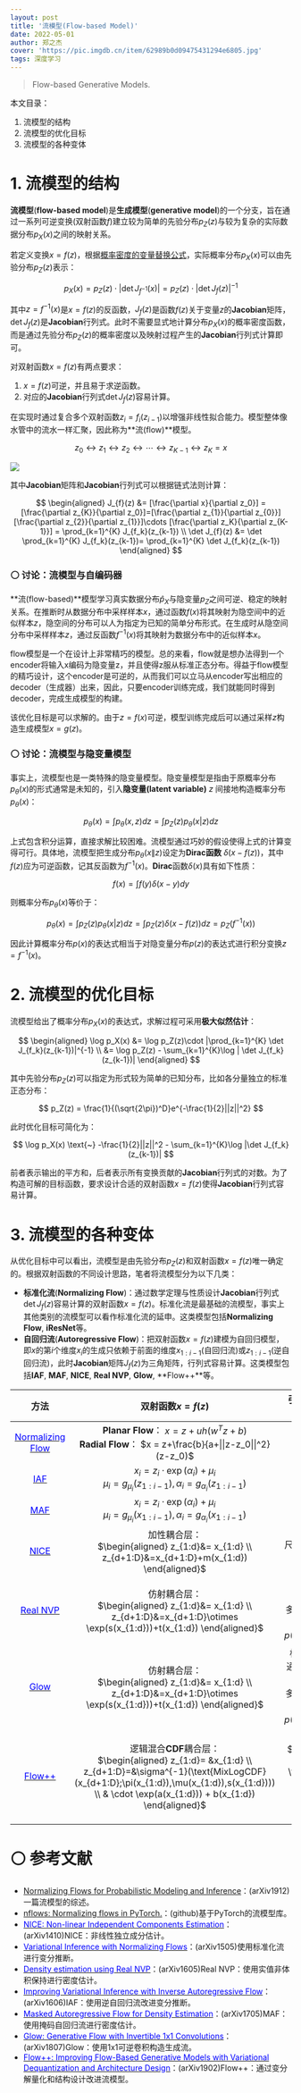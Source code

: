 ```yaml
---
layout: post
title: '流模型(Flow-based Model)'
date: 2022-05-01
author: 郑之杰
cover: 'https://pic.imgdb.cn/item/62989b0d09475431294e6805.jpg'
tags: 深度学习
---
```


> Flow-based Generative Models.

本文目录：
1. 流模型的结构
2. 流模型的优化目标
3. 流模型的各种变体


# 1. 流模型的结构
**流模型**(**flow-based model**)是**生成模型**(**generative model**)的一个分支，旨在通过一系列可逆变换(双射函数$f$)建立较为简单的先验分布$p_Z(z)$与较为复杂的实际数据分布$p_X(x)$之间的映射关系。

若定义变换$x=f(z)$，根据[概率密度的变量替换公式](https://0809zheng.github.io/2022/04/30/variable.html)，实际概率分布$p_X(x)$可以由先验分布$p_Z(z)$表示：

$$ p_X(x) = p_Z(z)\cdot |\det J_{f^{-1}}(x)| = p_Z(z)\cdot |\det J_{f}(z)|^{-1} $$

其中$z=f^{-1}(x)$是$x=f(z)$的反函数，$J_{f}(z)$是函数$f(z)$关于变量$z$的**Jacobian**矩阵，$\det J_{f}(z)$是**Jacobian**行列式。此时不需要显式地计算分布$p_X(x)$的概率密度函数，而是通过先验分布$p_Z(z)$的概率密度以及映射过程产生的**Jacobian**行列式计算即可。

对双射函数$x=f(z)$有两点要求：
1. $x=f(z)$可逆，并且易于求逆函数。
2. 对应的**Jacobian**行列式$\det J_{f}(z)$容易计算。


在实现时通过复合多个双射函数$z_i=f_{i}(z_{i-1})$以增强非线性拟合能力。模型整体像水管中的流水一样汇聚，因此称为**流(flow)**模型。

$$ z_0 \leftrightarrow z_1 \leftrightarrow z_2 \leftrightarrow \cdots  \leftrightarrow  z_{K-1}  \leftrightarrow  z_{K} =x $$

![](https://pic.imgdb.cn/item/62989af109475431294e46ac.jpg)

其中**Jacobian**矩阵和**Jacobian**行列式可以根据链式法则计算：

$$ \begin{aligned} J_{f}(z) &=  [\frac{\partial x}{\partial z_0}] = [\frac{\partial z_{K}}{\partial z_0}]=[\frac{\partial z_{1}}{\partial z_{0}}][\frac{\partial z_{2}}{\partial z_{1}}]\cdots [\frac{\partial z_K}{\partial z_{K-1}}] = \prod_{k=1}^{K} J_{f_k}(z_{k-1}) \\ \det J_{f}(z) &=  \det \prod_{k=1}^{K} J_{f_k}(z_{k-1})= \prod_{k=1}^{K} \det J_{f_k}(z_{k-1}) \end{aligned} $$

### ⚪ 讨论：流模型与自编码器

**流(flow-based)**模型学习真实数据分布$\hat{p}_X$与隐变量$p_Z$之间可逆、稳定的映射关系。在推断时从数据分布中采样样本$x$，通过函数$f(x)$将其映射为隐空间中的近似样本$z$，隐空间的分布可以人为指定为已知的简单分布形式。在生成时从隐空间分布中采样样本$z$，通过反函数$f^{-1}(x)$将其映射为数据分布中的近似样本$x$。

flow模型是一个在设计上非常精巧的模型。总的来看，flow就是想办法得到一个encoder将输入x编码为隐变量z，并且使得z服从标准正态分布。得益于flow模型的精巧设计，这个encoder是可逆的，从而我们可以立马从encoder写出相应的decoder（生成器）出来，因此，只要encoder训练完成，我们就能同时得到decoder，完成生成模型的构建。

该优化目标是可以求解的。由于$z=f(x)$可逆，模型训练完成后可以通过采样$z$构造生成模型$x=g(z)$。

### ⚪ 讨论：流模型与隐变量模型

事实上，流模型也是一类特殊的隐变量模型。隐变量模型是指由于原概率分布$p_{\theta}(x)$的形式通常是未知的，引入**隐变量(latent variable)** $z$ 间接地构造概率分布$p_{\theta}(x)$：

$$ p_{\theta}(x) = \int p_{\theta}(x,z) dz = \int p_Z(z)p_{\theta}(x|z) dz  $$

上式包含积分运算，直接求解比较困难。流模型通过巧妙的假设使得上式的计算变得可行。具体地，流模型把生成分布$p_{\theta}(x\|z)$设定为**Dirac函数** $\delta(x-f(z))$，其中$f(z)$应为可逆函数，记其反函数为$f^{-1}(x)$。**Dirac**函数$\delta(x)$具有如下性质：

$$ f(x) = \int f(y)\delta(x-y) dy $$

则概率分布$p_{\theta}(x)$等价于：

$$ p_{\theta}(x) = \int p_Z(z)p_{\theta}(x|z) dz = \int p_Z(z)\delta(x-f(z)) dz =p_Z(f^{-1}(x)) $$

因此计算概率分布$p(x)$的表达式相当于对隐变量分布$p(z)$的表达式进行积分变换$z=f^{-1}(x)$。

# 2. 流模型的优化目标

流模型给出了概率分布$p_X(x)$的表达式，求解过程可采用**极大似然估计**：

$$ \begin{aligned}  \log p_X(x)  &= \log  p_Z(z)\cdot |\prod_{k=1}^{K} \det J_{f_k}(z_{k-1})|^{-1} \\ &= \log  p_Z(z) - \sum_{k=1}^{K}\log  | \det J_{f_k}(z_{k-1})| \end{aligned}  $$

其中先验分布$p_Z(z)$可以指定为形式较为简单的已知分布，比如各分量独立的标准正态分布：

$$ p_Z(z) = \frac{1}{(\sqrt{2\pi})^D}e^{-\frac{1}{2}||z||^2} $$

此时优化目标可简化为：

$$ \log p_X(x) \text{~}  -\frac{1}{2}||z||^2 - \sum_{k=1}^{K}\log  |\det J_{f_k}(z_{k-1})| $$

前者表示输出的平方和，后者表示所有变换贡献的**Jacobian**行列式的对数。为了构造可解的目标函数，要求设计合适的双射函数$x=f(z)$使得**Jacobian**行列式容易计算。


# 3. 流模型的各种变体
从优化目标中可以看出，流模型是由先验分布$p_Z(z)$和双射函数$x=f(z)$唯一确定的。根据双射函数的不同设计思路，笔者将流模型分为以下几类：
- **标准化流**(**Normalizing Flow**)：通过数学定理与性质设计**Jacobian**行列式$\det J_{f}(z)$容易计算的双射函数$x=f(z)$。标准化流是最基础的流模型，事实上其他类别的流模型可以看作标准化流的延申。这类模型包括**Normalizing Flow**, **iResNet**等。
- **自回归流**(**Autoregressive Flow**)：把双射函数$x=f(z)$建模为自回归模型，即$x$的第$i$个维度$x_i$的生成只依赖于前面的维度$x_{1:i-1}$(自回归流)或$z_{1:i-1}$(逆自回归流)，此时**Jacobian**矩阵$J_{f}(z)$为三角矩阵，行列式容易计算。这类模型包括**IAF**, **MAF**, **NICE**, **Real NVP**, **Glow**, **Flow++**等。



| 方法 | 双射函数$x=f(z)$ | 引入**Jacobian**行列式的特殊结构 |
| :---: | :---:  |  :---:  | 
| [<font color=Blue>Normalizing Flow</font>](https://0809zheng.github.io/2022/05/07/nflow.html) | **Planar Flow**： $x = z+uh(w^Tz+b)$ <br> **Radial Flow**： $x = z+\frac{b}{a+\|\|z-z_0\|\|^2}(z-z_0)$  | - |
| [<font color=Blue>IAF</font>](https://0809zheng.github.io/2022/05/11/iaf.html) |  $x_i = z_i \cdot \exp(\alpha_i) + \mu_i$ <br> $\mu_i = g_{\mu_i}(z_{1:i-1}),\alpha_i = g_{\alpha_i}(z_{1:i-1})$ |- |
| [<font color=Blue>MAF</font>](https://0809zheng.github.io/2022/05/08/maf.html) |  $x_i = z_i \cdot \exp(\alpha_i) + \mu_i$ <br> $\mu_i = g_{\mu_i}(x_{1:i-1}),\alpha_i = g_{\alpha_i}(x_{1:i-1})$ |- |
| [<font color=Blue>NICE</font>](https://0809zheng.github.io/2022/05/02/nice.html) | 加性耦合层：<br> $\begin{aligned} z_{1:d}&= x_{1:d} \\ z_{d+1:D}&=x_{d+1:D}+m(x_{1:d}) \end{aligned}$ |尺度变换层：$z=s \otimes f^{-1}(x)$ |
| [<font color=Blue>Real NVP</font>](https://0809zheng.github.io/2022/05/03/realnvp.html) | 仿射耦合层：<br> $\begin{aligned} z_{1:d}&= x_{1:d} \\ z_{d+1:D}&=x_{d+1:D}\otimes \exp(s(x_{1:d}))+t(x_{1:d}) \end{aligned}$ | 标准化层：**batchnorm** <br> 多尺度结构：$p(z_1,z_3,z_5) = p(z_1\|z_2)p(z_3\|z_4)p(z_5)$ |
| [<font color=Blue>Glow</font>](https://0809zheng.github.io/2022/05/04/glow.html) | 仿射耦合层：<br> $\begin{aligned} z_{1:d}&= x_{1:d} \\ z_{d+1:D}&=x_{d+1:D}\otimes \exp(s(x_{1:d}))+t(x_{1:d}) \end{aligned}$ |标准化层：**actnorm** <br> 通道置换操作：1x1可逆卷积  <br> 多尺度结构：$p(z_1,z_3,z_5) = p(z_1\|z_2)p(z_3\|z_4)p(z_5)$ |
| [<font color=Blue>Flow++</font>](https://0809zheng.github.io/2022/05/12/flowpp.html) | 逻辑混合**CDF**耦合层：<br> $\begin{aligned} z_{1:d}= &x_{1:d} \\ z_{d+1:D}=&\sigma^{-1}(\text{MixLogCDF}(x_{d+1:D};\pi(x_{1:d}),\mu(x_{1:d}),s(x_{1:d}))) \\ & \cdot \exp(a(x_{1:d})) + b(x_{1:d}) \end{aligned}$ |变分解量化：$$\Bbb{E}_{x \text{~} p_{data},\epsilon \text{~} \mathcal{N}(0,I)} [\log \frac{p_{model}(x+q_x(\epsilon))}{p(\epsilon)\cdot |\partial q_x/\partial \epsilon|^{-1}}]$$ |





# ⚪ 参考文献
- [Normalizing Flows for Probabilistic Modeling and Inference](https://arxiv.org/abs/1912.02762)：(arXiv1912)一篇流模型的综述。
- [nflows: Normalizing flows in PyTorch.](https://github.com/bayesiains/nflows)：(github)基于PyTorch的流模型库。
- [<font color=Blue>NICE: Non-linear Independent Components Estimation</font>](https://0809zheng.github.io/2022/05/02/nice.html)：(arXiv1410)NICE：非线性独立成分估计。
- [<font color=Blue>Variational Inference with Normalizing Flows</font>](https://0809zheng.github.io/2022/05/07/nflow.html)：(arXiv1505)使用标准化流进行变分推断。
- [<font color=Blue>Density estimation using Real NVP</font>](https://0809zheng.github.io/2022/05/03/realnvp.html)：(arXiv1605)Real NVP：使用实值非体积保持进行密度估计。
- [<font color=Blue>Improving Variational Inference with Inverse Autoregressive Flow</font>](https://0809zheng.github.io/2022/05/11/iaf.html)：(arXiv1606)IAF：使用逆自回归流改进变分推断。
- [<font color=Blue>Masked Autoregressive Flow for Density Estimation</font>](https://0809zheng.github.io/2022/05/08/maf.html)：(arXiv1705)MAF：使用掩码自回归流进行密度估计。
- [<font color=Blue>Glow: Generative Flow with Invertible 1x1 Convolutions</font>](https://0809zheng.github.io/2022/05/04/glow.html)：(arXiv1807)Glow：使用1x1可逆卷积构造生成流。
- [<font color=Blue>Flow++: Improving Flow-Based Generative Models with Variational Dequantization and Architecture Design</font>](https://0809zheng.github.io/2022/05/12/flowpp.html)：(arXiv1902)Flow++：通过变分解量化和结构设计改进流模型。